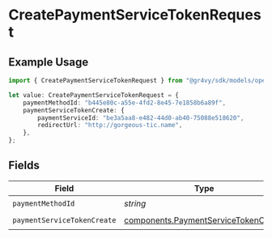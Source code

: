 # CreatePaymentServiceTokenRequest

## Example Usage

```typescript
import { CreatePaymentServiceTokenRequest } from "@gr4vy/sdk/models/operations";

let value: CreatePaymentServiceTokenRequest = {
    paymentMethodId: "b445e80c-a55e-4fd2-8e45-7e1858b6a89f",
    paymentServiceTokenCreate: {
        paymentServiceId: "be3a5aa8-e482-44d0-ab40-75088e518620",
        redirectUrl: "http://gorgeous-tic.name",
    },
};
```

## Fields

| Field                                                                                        | Type                                                                                         | Required                                                                                     | Description                                                                                  |
| -------------------------------------------------------------------------------------------- | -------------------------------------------------------------------------------------------- | -------------------------------------------------------------------------------------------- | -------------------------------------------------------------------------------------------- |
| `paymentMethodId`                                                                            | *string*                                                                                     | :heavy_check_mark:                                                                           | N/A                                                                                          |
| `paymentServiceTokenCreate`                                                                  | [components.PaymentServiceTokenCreate](../../models/components/paymentservicetokencreate.md) | :heavy_check_mark:                                                                           | N/A                                                                                          |